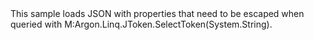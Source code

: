 <?xml version="1.0" encoding="utf-8"?>
<topic id="QueryJsonSelectTokenEscaped" revisionNumber="1">
  <developerConceptualDocument xmlns="http://ddue.schemas.microsoft.com/authoring/2003/5" xmlns:xlink="http://www.w3.org/1999/xlink">
    <introduction>
      <para>This sample loads JSON with properties that need to be escaped when queried with <codeEntityReference>M:Argon.Linq.JToken.SelectToken(System.String)</codeEntityReference>.</para>
    </introduction>
    <section>
      <title>Sample</title>
      <content>
        <code lang="cs" source="..\Src\Tests\Documentation\Samples\JsonPath\QueryJsonSelectTokenEscaped.cs" region="Usage" title="Usage" />
      </content>
    </section>
  </developerConceptualDocument>
</topic>
